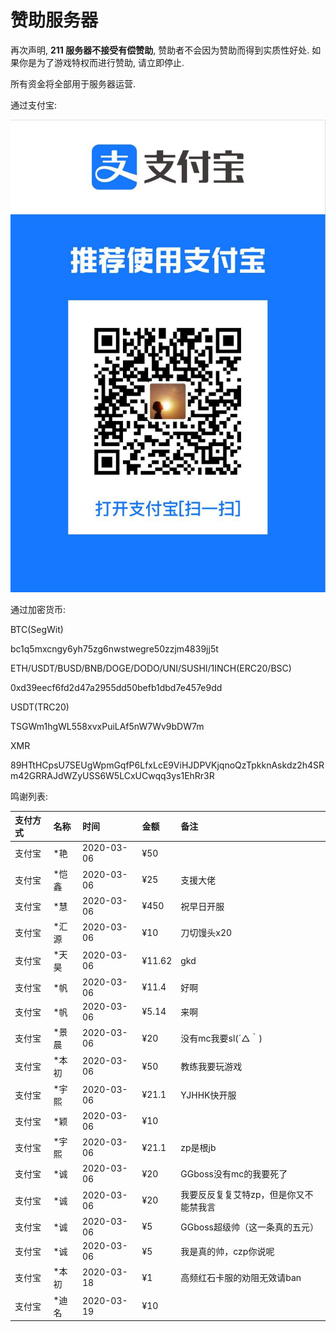 # 赞助服务器

再次声明, **211 服务器不接受有偿赞助**, 赞助者不会因为赞助而得到实质性好处. 如果你是为了游戏特权而进行赞助, 请立即停止.

所有资金将全部用于服务器运营.

通过支付宝:

![](.gitbook/assets/image%20%2823%29.png)

通过加密货币:

BTC\(SegWit\)

bc1q5mxcngy6yh75zg6nwstwegre50zzjm4839jj5t

ETH/USDT/BUSD/BNB/DOGE/DODO/UNI/SUSHI/1INCH\(ERC20/BSC\)

0xd39eecf6fd2d47a2955dd50befb1dbd7e457e9dd

USDT\(TRC20\)

TSGWm1hgWL558xvxPuiLAf5nW7Wv9bDW7m

XMR

89HTtHCpsU7SEUgWpmGqfP6LfxLcE9ViHJDPVKjqnoQzTpkknAskdz2h4SRm42GRRAJdWZyUSS6W5LCxUCwqq3ys1EhRr3R



鸣谢列表:

| 支付方式 | 名称 | 时间 | 金额 | 备注 |
| :--- | :--- | :--- | :--- | :--- |
| 支付宝 | \*艳 | 2020-03-06 | ¥50 |  |
| 支付宝 | \*恺鑫 | 2020-03-06 | ¥25 | 支援大佬 |
| 支付宝 | \*慧 | 2020-03-06 | ¥450 | 祝早日开服 |
| 支付宝 | \*汇源 | 2020-03-06 | ¥10 | 刀切馒头x20 |
| 支付宝 | \*天昊 | 2020-03-06 | ¥11.62 | gkd |
| 支付宝 | \*帆 | 2020-03-06 | ¥11.4 | 好啊 |
| 支付宝 | \*帆 | 2020-03-06 | ¥5.14 | 来啊 |
| 支付宝 | \*景晨 | 2020-03-06 | ¥20 | 没有mc我要sl\(´△｀\) |
| 支付宝 | \*本初 | 2020-03-06 | ¥50 | 教练我要玩游戏 |
| 支付宝 | \*宇熙 | 2020-03-06 | ¥21.1 | YJHHK快开服 |
| 支付宝 | \*颖 | 2020-03-06 | ¥10 |  |
| 支付宝 | \*宇熙 | 2020-03-06 | ¥21.1 | zp是根jb |
| 支付宝 | \*诚 | 2020-03-06 | ¥20 | GGboss没有mc的我要死了 |
| 支付宝 | \*诚 | 2020-03-06 | ¥20 | 我要反反复复艾特zp，但是你又不能禁我言 |
| 支付宝 | \*诚 | 2020-03-06 | ¥5 | GGboss超级帅（这一条真的五元） |
| 支付宝 | \*诚 | 2020-03-06 | ¥5 | 我是真的帅，czp你说呢 |
| 支付宝 | \*本初 | 2020-03-18 | ¥1 | 高频红石卡服的劝阻无效请ban |
| 支付宝 | \*迪名 | 2020-03-19 | ¥10 |  |

